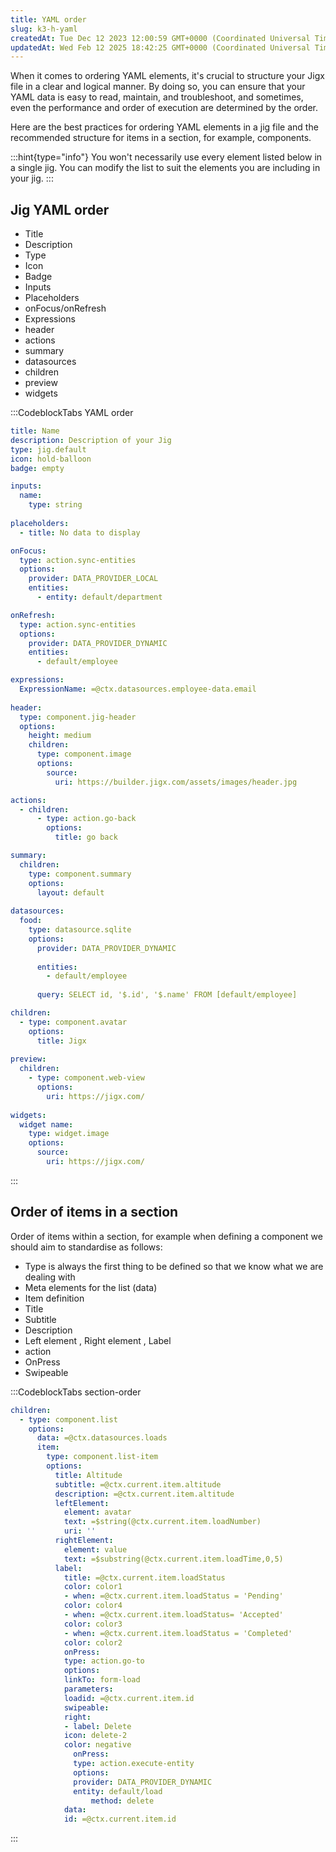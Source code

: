 ```yaml
---
title: YAML order
slug: k3-h-yaml
createdAt: Tue Dec 12 2023 12:00:59 GMT+0000 (Coordinated Universal Time)
updatedAt: Wed Feb 12 2025 18:42:25 GMT+0000 (Coordinated Universal Time)
---
```


When it comes to ordering YAML elements, it's crucial to structure your Jigx file in a clear and logical manner. By doing so, you can ensure that your YAML data is easy to read, maintain, and troubleshoot, and sometimes, even the performance and order of execution are determined by the order.

Here are the best practices for ordering YAML elements in a jig file and the recommended structure for items in a section, for example, components.

:::hint{type="info"}
You won't necessarily use every element listed below in a single jig. You can modify the list to suit the elements you are including in your jig.
:::

## Jig YAML order

- Title
- Description
- Type
- Icon
- Badge
- Inputs
- Placeholders
- onFocus/onRefresh
- Expressions
- header
- actions
- summary
- datasources
- children
- preview
- widgets

:::CodeblockTabs
YAML order

```yaml
title: Name
description: Description of your Jig
type: jig.default
icon: hold-balloon
badge: empty

inputs:
  name: 
    type: string
    
placeholders:
  - title: No data to display

onFocus: 
  type: action.sync-entities
  options:
    provider: DATA_PROVIDER_LOCAL
    entities:
      - entity: default/department

onRefresh: 
  type: action.sync-entities
  options:
    provider: DATA_PROVIDER_DYNAMIC
    entities:
      - default/employee

expressions: 
  ExpressionName: =@ctx.datasources.employee-data.email
  
header:
  type: component.jig-header
  options:
    height: medium
    children:
      type: component.image
      options:
        source:
          uri: https://builder.jigx.com/assets/images/header.jpg

actions:
  - children:
      - type: action.go-back
        options:
          title: go back

summary:
  children:
    type: component.summary
    options: 
      layout: default
      
datasources:
  food: 
    type: datasource.sqlite
    options:
      provider: DATA_PROVIDER_DYNAMIC
  
      entities:
        - default/employee
  
      query: SELECT id, '$.id', '$.name' FROM [default/employee] 

children:
  - type: component.avatar
    options:
      title: Jigx
      
preview:
  children:
    - type: component.web-view
      options:
        uri: https://jigx.com/
        
widgets:
  widget name: 
    type: widget.image
    options:
      source:
        uri: https://jigx.com/
```
:::

## Order of items in a section&#x20;

Order of items within a section, for example when defining a component we should aim to standardise as follows:

- Type is always the first thing to be defined so that we know what we are dealing with
- Meta elements for the list (data)
- Item definition
- Title
- Subtitle
- Description
- Left element , Right element , Label
- action
- OnPress
- Swipeable

:::CodeblockTabs
section-order

```yaml
children:
  - type: component.list
    options:
      data: =@ctx.datasources.loads
      item:
        type: component.list-item
        options:
          title: Altitude
          subtitle: =@ctx.current.item.altitude
          description: =@ctx.current.item.altitude
          leftElement:
            element: avatar
            text: =$string(@ctx.current.item.loadNumber)
            uri: ''
          rightElement:
            element: value
            text: =$substring(@ctx.current.item.loadTime,0,5)
          label:
            title: =@ctx.current.item.loadStatus
            color: color1
            - when: =@ctx.current.item.loadStatus = 'Pending'
            color: color4
            - when: =@ctx.current.item.loadStatus= 'Accepted'
            color: color3
            - when: =@ctx.current.item.loadStatus = 'Completed'
            color: color2
            onPress:
            type: action.go-to
            options:
            linkTo: form-load
            parameters:
            loadid: =@ctx.current.item.id
            swipeable:
            right:
            - label: Delete
            icon: delete-2
            color: negative
              onPress:
              type: action.execute-entity
              options:
              provider: DATA_PROVIDER_DYNAMIC
              entity: default/load
                  method: delete
            data:
            id: =@ctx.current.item.id
```
:::

